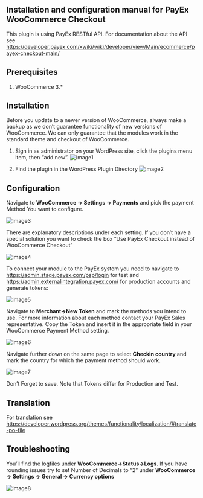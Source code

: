 Installation and configuration manual for PayEx WooCommerce Checkout 
------------

This plugin is using PayEx RESTful API. For documentation about the API see https://developer.payex.com/xwiki/wiki/developer/view/Main/ecommerce/payex-checkout-main/
## Prerequisites

1. WooCommerce 3.*

## Installation

Before you update to a newer version of WooCommerce, always make a backup as we don’t guarantee functionality of new versions of WooCommerce. We can only guarantee that the modules work in the standard theme and checkout of WooCommerce.

1. Sign in as administrator on your WordPress site, click the plugins menu item, then “add new”. 
![image1](https://user-images.githubusercontent.com/6286270/63705267-0f763780-c82d-11e9-901e-a9b94c993f1f.png)

2. Find the plugin in the WordPress Plugin Directory
![image2](https://user-images.githubusercontent.com/6286270/63705299-20bf4400-c82d-11e9-9a70-e6323b9bcd31.png)

## Configuration

Navigate to **WooCommerce -> Settings -> Payments** and pick the payment Method You want to configure.

![image3](https://user-images.githubusercontent.com/6286270/63705344-303e8d00-c82d-11e9-8383-919365ab61d1.png)

There are explanatory descriptions under each setting.
If you don’t have a special solution you want to check the box “Use PayEx Checkout instead of WooCommerce Checkout”

![image4](https://user-images.githubusercontent.com/6286270/63705382-44828a00-c82d-11e9-9940-b5632c76dd4d.png)

To connect your module to the PayEx system you need to navigate to https://admin.stage.payex.com/psp/login for test and https://admin.externalintegration.payex.com/ for production accounts and generate tokens:

![image5](https://user-images.githubusercontent.com/6286270/63705424-5e23d180-c82d-11e9-8f8d-f332594a444a.png)

Navigate to **Merchant->New Token** and mark the methods you intend to use. For more information about each method contact your PayEx Sales representative.
Copy the Token and insert it in the appropriate field in your WooCommerce Payment Method setting.

![image6](https://user-images.githubusercontent.com/6286270/69639000-0c712a00-105c-11ea-944c-a2b254cb34a1.png)

Navigate further down on the same page to select **Checkin country** and mark the country for which the payment method should work.

![image7](https://user-images.githubusercontent.com/6286270/69638120-6244d280-105a-11ea-9453-ae8352722c5b.png)

Don’t Forget to save.
Note that Tokens differ for Production and Test.

## Translation

For translation see https://developer.wordpress.org/themes/functionality/localization/#translate-po-file

## Troubleshooting
You’ll find the logfiles under **WooCommerce->Status->Logs**.
If you have rounding issues try to set Number of Decimals to “2” under **WooCommerce -> Settings -> General -> Currency options**

![image8](https://user-images.githubusercontent.com/6286270/63705458-78f64600-c82d-11e9-8d60-d76ecdfb06c8.png)



